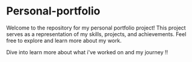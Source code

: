 # Personal-portfolio
Welcome to the repository for my personal portfolio project! This project serves as a representation of my skills, projects, and achievements. Feel free to explore and learn more about my work.

Dive into learn more about what i've worked on and my journey !!
